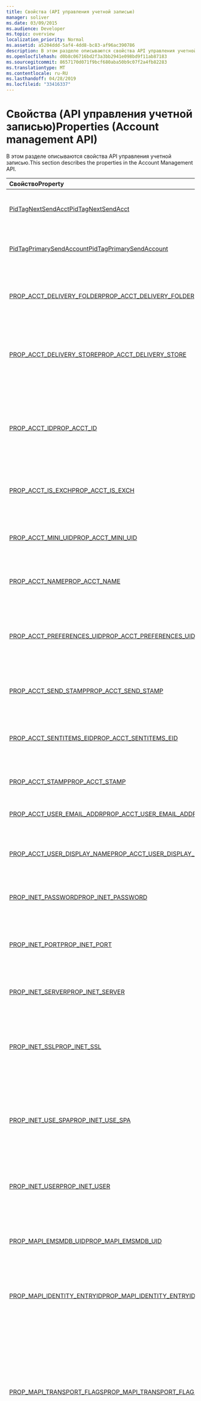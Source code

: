 ```yaml
---
title: Свойства (API управления учетной записью)
manager: soliver
ms.date: 03/09/2015
ms.audience: Developer
ms.topic: overview
localization_priority: Normal
ms.assetid: a5204ddd-5af4-4dd8-bc83-af96ac390786
description: В этом разделе описываются свойства API управления учетной записью.
ms.openlocfilehash: d0b8c06716bd2f3a3bb2941e098bd9f11ab87183
ms.sourcegitcommit: 8657170d071f9bcf680aba50b9c07f2a4fb82283
ms.translationtype: MT
ms.contentlocale: ru-RU
ms.lasthandoff: 04/28/2019
ms.locfileid: "33416337"
---
```

# <a name="properties-account-management-api"></a><span data-ttu-id="42a7a-103">Свойства (API управления учетной записью)</span><span class="sxs-lookup"><span data-stu-id="42a7a-103">Properties (Account management API)</span></span>

<span data-ttu-id="42a7a-104">В этом разделе описываются свойства API управления учетной записью.</span><span class="sxs-lookup"><span data-stu-id="42a7a-104">This section describes the properties in the Account Management API.</span></span>
  
|<span data-ttu-id="42a7a-105">**Свойство**</span><span class="sxs-lookup"><span data-stu-id="42a7a-105">**Property**</span></span>|<span data-ttu-id="42a7a-106">**Описание**</span><span class="sxs-lookup"><span data-stu-id="42a7a-106">**Description**</span></span>|
|:-----|:-----|
|[<span data-ttu-id="42a7a-107">PidTagNextSendAcct</span><span class="sxs-lookup"><span data-stu-id="42a7a-107">PidTagNextSendAcct</span></span>](pidtagnextsendacct.md) <br/> |<span data-ttu-id="42a7a-108">Это вторичная отметка "отправить" для сообщения.</span><span class="sxs-lookup"><span data-stu-id="42a7a-108">This is the secondary account "send" stamp for the message.</span></span>  <br/> |
|[<span data-ttu-id="42a7a-109">PidTagPrimarySendAccount</span><span class="sxs-lookup"><span data-stu-id="42a7a-109">PidTagPrimarySendAccount</span></span>](pidtagprimarysendaccount.md) <br/> |<span data-ttu-id="42a7a-110">Это основная отметка "отправить" для сообщения.</span><span class="sxs-lookup"><span data-stu-id="42a7a-110">This is the primary account "send" stamp for a message.</span></span>  <br/> |
|[<span data-ttu-id="42a7a-111">PROP_ACCT_DELIVERY_FOLDER</span><span class="sxs-lookup"><span data-stu-id="42a7a-111">PROP_ACCT_DELIVERY_FOLDER</span></span>](prop_acct_delivery_folder.md) <br/> |<span data-ttu-id="42a7a-112">Представляет ИД записи папки доставки по умолчанию для учетной записи.</span><span class="sxs-lookup"><span data-stu-id="42a7a-112">Represents the Entry ID of the default delivery folder for the account.</span></span>  <br/> |
|[<span data-ttu-id="42a7a-113">PROP_ACCT_DELIVERY_STORE</span><span class="sxs-lookup"><span data-stu-id="42a7a-113">PROP_ACCT_DELIVERY_STORE</span></span>](prop_acct_delivery_store.md) <br/> |<span data-ttu-id="42a7a-114">Представляет ИД записи для стандартного хранения доставки для учетной записи.</span><span class="sxs-lookup"><span data-stu-id="42a7a-114">Represents the Entry ID of the default delivery store for the account.</span></span>  <br/> |
|[<span data-ttu-id="42a7a-115">PROP_ACCT_ID</span><span class="sxs-lookup"><span data-stu-id="42a7a-115">PROP_ACCT_ID</span></span>](prop_acct_id.md) <br/> |<span data-ttu-id="42a7a-116">Возвращает идентификатор, который уникальным образом идентифицирует учетную запись в профиле, в котором создается учетная запись.</span><span class="sxs-lookup"><span data-stu-id="42a7a-116">Returns an identifier that uniquely identifies an account within the profile in which the account is created.</span></span>  <br/> |
|[<span data-ttu-id="42a7a-117">PROP_ACCT_IS_EXCH</span><span class="sxs-lookup"><span data-stu-id="42a7a-117">PROP_ACCT_IS_EXCH</span></span>](prop_acct_is_exch.md) <br/> |<span data-ttu-id="42a7a-118">True, если учетная запись является учетной записью Exchange.</span><span class="sxs-lookup"><span data-stu-id="42a7a-118">True if the account is an Exchange account.</span></span>  <br/> |
|[<span data-ttu-id="42a7a-119">PROP_ACCT_MINI_UID</span><span class="sxs-lookup"><span data-stu-id="42a7a-119">PROP_ACCT_MINI_UID</span></span>](prop_acct_mini_uid.md) <br/> |<span data-ttu-id="42a7a-120">Возвращает уникальный идентификатор учетной записи в профилях Outlook.</span><span class="sxs-lookup"><span data-stu-id="42a7a-120">Returns an account identifier that is unique across Outlook profiles.</span></span>  <br/> |
|[<span data-ttu-id="42a7a-121">PROP_ACCT_NAME</span><span class="sxs-lookup"><span data-stu-id="42a7a-121">PROP_ACCT_NAME</span></span>](prop_acct_name.md) <br/> |<span data-ttu-id="42a7a-122">Возвращает или задает имя учетной записи.</span><span class="sxs-lookup"><span data-stu-id="42a7a-122">Returns or sets the account name.</span></span>  <br/> |
|[<span data-ttu-id="42a7a-123">PROP_ACCT_PREFERENCES_UID</span><span class="sxs-lookup"><span data-stu-id="42a7a-123">PROP_ACCT_PREFERENCES_UID</span></span>](prop_acct_preferences_uid.md) <br/> |<span data-ttu-id="42a7a-124">Извлекает уникальный идентификатор (UID) для раздела профиля, в котором хранится настройка учетной записи.</span><span class="sxs-lookup"><span data-stu-id="42a7a-124">Retrieves the unique identifier (UID) for the profile section that stores the account preferences.</span></span>  <br/> |
|[<span data-ttu-id="42a7a-125">PROP_ACCT_SEND_STAMP</span><span class="sxs-lookup"><span data-stu-id="42a7a-125">PROP_ACCT_SEND_STAMP</span></span>](prop_acct_send_stamp.md) <br/> |<span data-ttu-id="42a7a-126">Возвращает отметку "отправить" для учетной записи.</span><span class="sxs-lookup"><span data-stu-id="42a7a-126">Returns the account "send" stamp.</span></span>  <br/> |
|[<span data-ttu-id="42a7a-127">PROP_ACCT_SENTITEMS_EID</span><span class="sxs-lookup"><span data-stu-id="42a7a-127">PROP_ACCT_SENTITEMS_EID</span></span>](prop_acct_sentitems_eid.md) <br/> |<span data-ttu-id="42a7a-128">Представляет ИД записи папки по умолчанию для отправленных элементов для учетной записи.</span><span class="sxs-lookup"><span data-stu-id="42a7a-128">Represents the Entry ID of the default folder for sent items for the account.</span></span>  <br/> |
|[<span data-ttu-id="42a7a-129">PROP_ACCT_STAMP</span><span class="sxs-lookup"><span data-stu-id="42a7a-129">PROP_ACCT_STAMP</span></span>](prop_acct_stamp.md) <br/> |<span data-ttu-id="42a7a-130">Возвращает отметку учетной записи.</span><span class="sxs-lookup"><span data-stu-id="42a7a-130">Returns the account stamp.</span></span>  <br/> |
|[<span data-ttu-id="42a7a-131">PROP_ACCT_USER_EMAIL_ADDR</span><span class="sxs-lookup"><span data-stu-id="42a7a-131">PROP_ACCT_USER_EMAIL_ADDR</span></span>](prop_acct_user_email_addr.md) <br/> |<span data-ttu-id="42a7a-132">Указывает адрес электронной почты для учетной записи.</span><span class="sxs-lookup"><span data-stu-id="42a7a-132">Specifies the email address for the account.</span></span>  <br/> |
|[<span data-ttu-id="42a7a-133">PROP_ACCT_USER_DISPLAY_NAME</span><span class="sxs-lookup"><span data-stu-id="42a7a-133">PROP_ACCT_USER_DISPLAY_NAME</span></span>](prop_acct_user_display_name.md) <br/> |<span data-ttu-id="42a7a-134">Возвращает или задает отображаемую имя пользователя.</span><span class="sxs-lookup"><span data-stu-id="42a7a-134">Returns or sets the user display name.</span></span>  <br/> |
|[<span data-ttu-id="42a7a-135">PROP_INET_PASSWORD</span><span class="sxs-lookup"><span data-stu-id="42a7a-135">PROP_INET_PASSWORD</span></span>](prop_inet_password.md) <br/> |<span data-ttu-id="42a7a-136">Представляет пароль пользователя для общего почтового ящика Интернета.</span><span class="sxs-lookup"><span data-stu-id="42a7a-136">Represents the user password for a general Internet mailbox.</span></span>  <br/> |
|[<span data-ttu-id="42a7a-137">PROP_INET_PORT</span><span class="sxs-lookup"><span data-stu-id="42a7a-137">PROP_INET_PORT</span></span>](prop_inet_port.md) <br/> |<span data-ttu-id="42a7a-138">Представляет номер порта для общего почтового ящика Интернета.</span><span class="sxs-lookup"><span data-stu-id="42a7a-138">Represents the port number for a general Internet mailbox.</span></span>  <br/> |
|[<span data-ttu-id="42a7a-139">PROP_INET_SERVER</span><span class="sxs-lookup"><span data-stu-id="42a7a-139">PROP_INET_SERVER</span></span>](prop_inet_server.md) <br/> |<span data-ttu-id="42a7a-140">Представляет имя сервера общего почтового ящика Интернета.</span><span class="sxs-lookup"><span data-stu-id="42a7a-140">Represents the server name of a general Internet mailbox.</span></span>  <br/> |
|[<span data-ttu-id="42a7a-141">PROP_INET_SSL</span><span class="sxs-lookup"><span data-stu-id="42a7a-141">PROP_INET_SSL</span></span>](prop_inet_ssl.md) <br/> |<span data-ttu-id="42a7a-142">Указывает, следует ли использовать SSL для общего почтового ящика Интернета.</span><span class="sxs-lookup"><span data-stu-id="42a7a-142">Specifies whether Secure Socket Layer (SSL) should be used for a general Internet mailbox.</span></span>  <br/> |
|[<span data-ttu-id="42a7a-143">PROP_INET_USE_SPA</span><span class="sxs-lookup"><span data-stu-id="42a7a-143">PROP_INET_USE_SPA</span></span>](prop_inet_use_spa.md) <br/> |<span data-ttu-id="42a7a-144">Указывает, следует ли использовать безопасную проверку подлинности паролей (SPA) для общего почтового ящика в Интернете.</span><span class="sxs-lookup"><span data-stu-id="42a7a-144">Specifies whether Secure Password Authentication (SPA) should be used for a general Internet mailbox.</span></span>  <br/> |
|[<span data-ttu-id="42a7a-145">PROP_INET_USER</span><span class="sxs-lookup"><span data-stu-id="42a7a-145">PROP_INET_USER</span></span>](prop_inet_user.md) <br/> |<span data-ttu-id="42a7a-146">Представляет имя пользователя для общего почтового ящика Интернета.</span><span class="sxs-lookup"><span data-stu-id="42a7a-146">Represents the user name for a general Internet mailbox.</span></span>  <br/> |
|[<span data-ttu-id="42a7a-147">PROP_MAPI_EMSMDB_UID</span><span class="sxs-lookup"><span data-stu-id="42a7a-147">PROP_MAPI_EMSMDB_UID</span></span>](prop_mapi_emsmdb_uid.md) <br/> |<span data-ttu-id="42a7a-148">Представляет структуру [ACCT_BIN,](acct_bin.md) которая содержит UID учетной записи Exchange.</span><span class="sxs-lookup"><span data-stu-id="42a7a-148">Represents an [ACCT_BIN](acct_bin.md) structure that contains the UID of an Exchange account.</span></span>  <br/> |
|[<span data-ttu-id="42a7a-149">PROP_MAPI_IDENTITY_ENTRYID</span><span class="sxs-lookup"><span data-stu-id="42a7a-149">PROP_MAPI_IDENTITY_ENTRYID</span></span>](prop_mapi_identity_entryid.md) <br/> |<span data-ttu-id="42a7a-150">Извлекает или задает ИД записи адресной книги для учетной записи.</span><span class="sxs-lookup"><span data-stu-id="42a7a-150">Retrieves or sets the address book entry ID for the account.</span></span>  <br/> |
|[<span data-ttu-id="42a7a-151">PROP_MAPI_TRANSPORT_FLAGS</span><span class="sxs-lookup"><span data-stu-id="42a7a-151">PROP_MAPI_TRANSPORT_FLAGS</span></span>](prop_mapi_transport_flags.md) <br/> |<span data-ttu-id="42a7a-152">Представляет параметры транспорта, которые Outlook использует для определения необходимых задач синхронизации и отключения элементов пользовательского интерфейса, которые учетная запись не поддерживает.</span><span class="sxs-lookup"><span data-stu-id="42a7a-152">Represents transport settings that Outlook uses to determine the necessary synchronization tasks and to disable the user interface (UI) elements that the account does not support.</span></span>  <br/> |
|[<span data-ttu-id="42a7a-153">PROP_POP_LEAVE_ON_SERVER</span><span class="sxs-lookup"><span data-stu-id="42a7a-153">PROP_POP_LEAVE_ON_SERVER</span></span>](prop_pop_leave_on_server.md) <br/> |<span data-ttu-id="42a7a-154">Указывает, что копия сообщения на сервере будет оставлена для учетной записи POP.</span><span class="sxs-lookup"><span data-stu-id="42a7a-154">Specifies leaving a copy of a message on the server for a POP account.</span></span>  <br/> |
|[<span data-ttu-id="42a7a-155">PROP_SMTP_AUTH_METHOD</span><span class="sxs-lookup"><span data-stu-id="42a7a-155">PROP_SMTP_AUTH_METHOD</span></span>](prop_smtp_auth_method.md) <br/> |<span data-ttu-id="42a7a-156">Указывает метод проверки подлинности для учетной записи SMTP.</span><span class="sxs-lookup"><span data-stu-id="42a7a-156">Specifies the authentication method to use for the SMTP account.</span></span>  <br/> |
|[<span data-ttu-id="42a7a-157">PROP_SMTP_PASSWORD</span><span class="sxs-lookup"><span data-stu-id="42a7a-157">PROP_SMTP_PASSWORD</span></span>](prop_smtp_password.md) <br/> |<span data-ttu-id="42a7a-158">Представляет пароль учетной записи SMTP.</span><span class="sxs-lookup"><span data-stu-id="42a7a-158">Represents the password of the SMTP account.</span></span>  <br/> |
|[<span data-ttu-id="42a7a-159">PROP_SMTP_PORT</span><span class="sxs-lookup"><span data-stu-id="42a7a-159">PROP_SMTP_PORT</span></span>](prop_smtp_port.md) <br/> |<span data-ttu-id="42a7a-160">Представляет номер порта учетной записи SMTP.</span><span class="sxs-lookup"><span data-stu-id="42a7a-160">Represents the port number of the SMTP account.</span></span>  <br/> |
|[<span data-ttu-id="42a7a-161">PROP_SMTP_SECURE_CONNECTION</span><span class="sxs-lookup"><span data-stu-id="42a7a-161">PROP_SMTP_SECURE_CONNECTION</span></span>](prop_smtp_secure_connection.md) <br/> |<span data-ttu-id="42a7a-162">Указывает тип зашифрованного подключения для учетной записи SMTP.</span><span class="sxs-lookup"><span data-stu-id="42a7a-162">Specifies the type of encrypted connection to use for an SMTP account.</span></span>  <br/> |
|[<span data-ttu-id="42a7a-163">PROP_SMTP_SERVER</span><span class="sxs-lookup"><span data-stu-id="42a7a-163">PROP_SMTP_SERVER</span></span>](prop_smtp_server.md) <br/> |<span data-ttu-id="42a7a-164">Представляет имя сервера учетной записи SMTP.</span><span class="sxs-lookup"><span data-stu-id="42a7a-164">Represents the server name of the SMTP account.</span></span>  <br/> |
|[<span data-ttu-id="42a7a-165">PROP_SMTP_SSL</span><span class="sxs-lookup"><span data-stu-id="42a7a-165">PROP_SMTP_SSL</span></span>](prop_smtp_ssl.md) <br/> |<span data-ttu-id="42a7a-166">Указывает, следует ли использовать протокол SSL для учетной записи SMTP.</span><span class="sxs-lookup"><span data-stu-id="42a7a-166">Specifies whether to use Secure Socket Layer (SSL) protocol for the SMTP account.</span></span>  <br/> |
|[<span data-ttu-id="42a7a-167">PROP_SMTP_USE_AUTH</span><span class="sxs-lookup"><span data-stu-id="42a7a-167">PROP_SMTP_USE_AUTH</span></span>](prop_smtp_use_auth.md) <br/> |<span data-ttu-id="42a7a-168">Указывает, следует ли использовать проверку подлинности для учетной записи SMTP.</span><span class="sxs-lookup"><span data-stu-id="42a7a-168">Specifies whether to use authentication for the SMTP account.</span></span>  <br/> |
|[<span data-ttu-id="42a7a-169">PROP_SMTP_USE_SPA</span><span class="sxs-lookup"><span data-stu-id="42a7a-169">PROP_SMTP_USE_SPA</span></span>](prop_smtp_use_spa.md) <br/> |<span data-ttu-id="42a7a-170">Указывает, следует ли использовать безопасную проверку подлинности паролей (SPA) для учетной записи SMTP.</span><span class="sxs-lookup"><span data-stu-id="42a7a-170">Specifies whether to use Secure Password Authentication (SPA) for the SMTP account.</span></span>  <br/> |
|[<span data-ttu-id="42a7a-171">PROP_SMTP_USER</span><span class="sxs-lookup"><span data-stu-id="42a7a-171">PROP_SMTP_USER</span></span>](prop_smtp_user.md) <br/> |<span data-ttu-id="42a7a-172">Представляет имя пользователя для учетной записи SMTP.</span><span class="sxs-lookup"><span data-stu-id="42a7a-172">Represents the user name for the SMTP account.</span></span>  <br/> |
   

